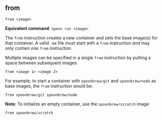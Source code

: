 ## from

	from <image>

**Equivalent command**: `spoon run <image>`

The `from` instruction creates a new container and sets the base image(s) for that container. A valid `.me` file *must* start with a `from` instruction *and* may only contain one `from` instruction. 

Multiple images can be specified in a single `from` instruction by putting a space between subsequent images. 

	from <image 1> <image 2>

For example, to start a container with `spoonbrew/git` and `spoonbrew/node` as base images, the `from` instruction would be: 

	from spoonbrew/git spoonbrew/node

**Note**: To initialize an empty container, use the `spoonbrew/scratch` image

	from spoonbrew/scratch